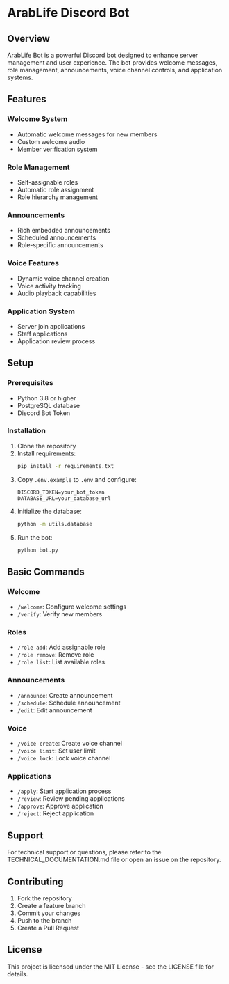 # ArabLife Discord Bot

## Overview
ArabLife Bot is a powerful Discord bot designed to enhance server management and user experience. The bot provides welcome messages, role management, announcements, voice channel controls, and application systems.

## Features

### Welcome System
- Automatic welcome messages for new members
- Custom welcome audio
- Member verification system

### Role Management
- Self-assignable roles
- Automatic role assignment
- Role hierarchy management

### Announcements
- Rich embedded announcements
- Scheduled announcements
- Role-specific announcements

### Voice Features
- Dynamic voice channel creation
- Voice activity tracking
- Audio playback capabilities

### Application System
- Server join applications
- Staff applications
- Application review process

## Setup

### Prerequisites
- Python 3.8 or higher
- PostgreSQL database
- Discord Bot Token

### Installation
1. Clone the repository
2. Install requirements:
   ```bash
   pip install -r requirements.txt
   ```
3. Copy `.env.example` to `.env` and configure:
   ```
   DISCORD_TOKEN=your_bot_token
   DATABASE_URL=your_database_url
   ```
4. Initialize the database:
   ```bash
   python -m utils.database
   ```
5. Run the bot:
   ```bash
   python bot.py
   ```

## Basic Commands

### Welcome
- `/welcome`: Configure welcome settings
- `/verify`: Verify new members

### Roles
- `/role add`: Add assignable role
- `/role remove`: Remove role
- `/role list`: List available roles

### Announcements
- `/announce`: Create announcement
- `/schedule`: Schedule announcement
- `/edit`: Edit announcement

### Voice
- `/voice create`: Create voice channel
- `/voice limit`: Set user limit
- `/voice lock`: Lock voice channel

### Applications
- `/apply`: Start application process
- `/review`: Review pending applications
- `/approve`: Approve application
- `/reject`: Reject application

## Support
For technical support or questions, please refer to the TECHNICAL_DOCUMENTATION.md file or open an issue on the repository.

## Contributing
1. Fork the repository
2. Create a feature branch
3. Commit your changes
4. Push to the branch
5. Create a Pull Request

## License
This project is licensed under the MIT License - see the LICENSE file for details.

